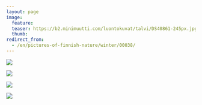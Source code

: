```yaml
---
layout: page
image:
  feature:
  teaser: https://b2.minimuutti.com/luontokuvat/talvi/DS40861-245px.jpg
  thumb:
redirect_from:
  - /en/pictures-of-finnish-nature/winter/00038/
---
```


![](https://b2.minimuutti.com/luontokuvat/talvi/DS40680-800px.jpg)

![](https://b2.minimuutti.com/luontokuvat/talvi/DS40861-800px.jpg)

![](https://b2.minimuutti.com/luontokuvat/talvi/DS40854-800px.jpg)

![](https://b2.minimuutti.com/luontokuvat/talvi/DS40855-800px.jpg)
